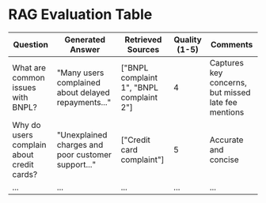 # RAG Evaluation Table

| Question | Generated Answer | Retrieved Sources | Quality (1-5) | Comments |
|----------|------------------|-------------------|----------------|----------|
| What are common issues with BNPL? | "Many users complained about delayed repayments..." | ["BNPL complaint 1", "BNPL complaint 2"] | 4 | Captures key concerns, but missed late fee mentions |
| Why do users complain about credit cards? | "Unexplained charges and poor customer support..." | ["Credit card complaint"] | 5 | Accurate and concise |
| ... | ... | ... | ... | ... |
